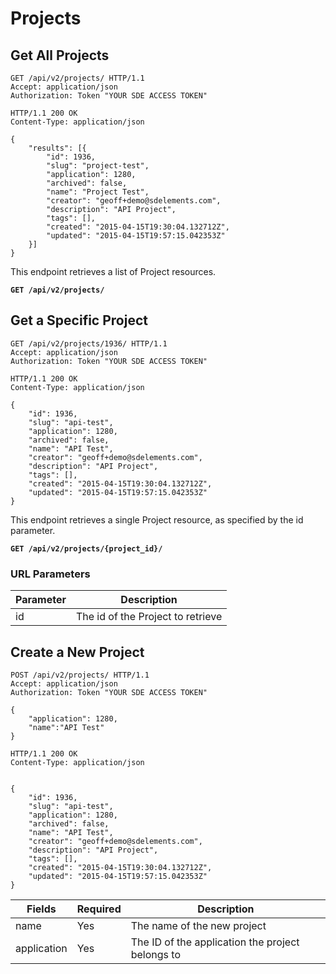 # Projects

## Get All Projects

```http
GET /api/v2/projects/ HTTP/1.1
Accept: application/json
Authorization: Token "YOUR SDE ACCESS TOKEN"
```

```http
HTTP/1.1 200 OK
Content-Type: application/json

{
    "results": [{
        "id": 1936,
        "slug": "project-test",
        "application": 1280,
        "archived": false,
        "name": "Project Test",
        "creator": "geoff+demo@sdelements.com",
        "description": "API Project",
        "tags": [],
        "created": "2015-04-15T19:30:04.132712Z",
        "updated": "2015-04-15T19:57:15.042353Z"
    }]
}
```
This endpoint retrieves a list of Project resources.

**`GET /api/v2/projects/`**

## Get a Specific Project

```http
GET /api/v2/projects/1936/ HTTP/1.1
Accept: application/json
Authorization: Token "YOUR SDE ACCESS TOKEN"
```

```http
HTTP/1.1 200 OK
Content-Type: application/json

{
    "id": 1936,
    "slug": "api-test",
    "application": 1280,
    "archived": false,
    "name": "API Test",
    "creator": "geoff+demo@sdelements.com",
    "description": "API Project",
    "tags": [],
    "created": "2015-04-15T19:30:04.132712Z",
    "updated": "2015-04-15T19:57:15.042353Z"
}
```

This endpoint retrieves a single Project resource, as specified by the id parameter.

**`GET /api/v2/projects/{project_id}/`**

### URL Parameters

Parameter | Description
--------- | -----------
id        | The id of the Project to retrieve


## Create a New Project

```http
POST /api/v2/projects/ HTTP/1.1
Accept: application/json
Authorization: Token "YOUR SDE ACCESS TOKEN"

{
    "application": 1280,
    "name":"API Test"
}

```

```http
HTTP/1.1 200 OK
Content-Type: application/json


{
    "id": 1936,
    "slug": "api-test",
    "application": 1280,
    "archived": false,
    "name": "API Test",
    "creator": "geoff+demo@sdelements.com",
    "description": "API Project",
    "tags": [],
    "created": "2015-04-15T19:30:04.132712Z",
    "updated": "2015-04-15T19:57:15.042353Z"
}
```

Fields      | Required | Description
------------|----------|-------------
name        | Yes      | The name of the new project
application | Yes      | The ID of the application the project belongs to
